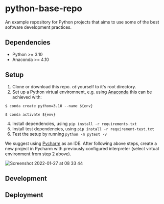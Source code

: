 # python-base-repo
An example repository for Python projects that aims to use some of the best software development practices.

## Dependencies
* Python >= 3.10
* Anaconda >= 4.10

## Setup 
1. Clone or download this repo. `cd` yourself to it's root directory.
2. Set up a Python virtual enviromnent, e.g. using [Anaconda](https://www.anaconda.com/) this can be achieved with:

`$ conda create python=3.10 --name ${env}`

`$ conda activate ${env}`

4. Install dependencies, using `pip install -r requirements.txt`
5. Install test dependencies, using `pip install -r requirement-test.txt`
6. Test the setup by running `python -m pytest -v`

We suggest using [Pycharm](https://www.jetbrains.com/pycharm/) as an IDE. After following above steps, create a new project in Pycharm with previously configured interpreter (select virtual environment from step 2 above).

![Screenshot 2022-01-27 at 08 33 44](https://user-images.githubusercontent.com/79791019/151312300-cf84f203-8b8e-4be7-965a-678e17d3313a.png)


## Development








## Deployment
